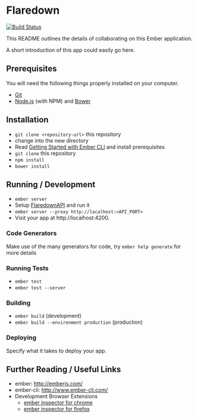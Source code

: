 # Flaredown

[![Build Status](https://snap-ci.com/j9bsmTAkZYJd6CebOAVbIrTpzvtmlbjWLJlh5THkasI/build_image)](https://snap-ci.com/FathomLabs/FlaredownEmber/branch/master)

This README outlines the details of collaborating on this Ember application.

A short introduction of this app could easily go here.

## Prerequisites

You will need the following things properly installed on your computer.

* [Git](http://git-scm.com/)
* [Node.js](http://nodejs.org/) (with NPM) and [Bower](http://bower.io/)

## Installation

* `git clone <repository-url>` this repository
* change into the new directory
* Read [Getting Started with Ember CLI](http://www.ember-cli.com/#getting-started) and install prerequisites
* `git clone` this repository
* `npm install`
* `bower install`

## Running / Development

* `ember server`
* Setup [FlaredownAPI](https://github.com/FathomLabs/FlaredownAPI) and run it
* `ember server --proxy http://localhost:<API_PORT>`
* Visit your app at http://localhost:4200.

### Code Generators

Make use of the many generators for code, try `ember help generate` for more details

### Running Tests

* `ember test`
* `ember test --server`

### Building

* `ember build` (development)
* `ember build --environment production` (production)

### Deploying

Specify what it takes to deploy your app.

## Further Reading / Useful Links

* ember: http://emberjs.com/
* ember-cli: http://www.ember-cli.com/
* Development Browser Extensions
  * [ember inspector for chrome](https://chrome.google.com/webstore/detail/ember-inspector/bmdblncegkenkacieihfhpjfppoconhi)
  * [ember inspector for firefox](https://addons.mozilla.org/en-US/firefox/addon/ember-inspector/)

